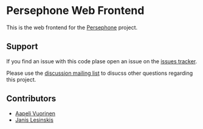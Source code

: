 # Persephone Web Frontend

This is the web frontend for the [Persephone](https://persephone-asr.org) project.


## Support

If you find an issue with this code plase open an issue on the [issues tracker](https://github.com/aapeliv/persephone-frontend/issues).

Please use the [discussion mailing list](https://lists.persephone-asr.org/postorius/lists/discuss.lists.persephone-asr.org/) to disucss other questions regarding this project. 

## Contributors

* [Aapeli Vuorinen](https://www.customprogrammingsolutions.com/about/aapeli-vuorinen)
* [Janis Lesinskis](https://www.customprogrammingsolutions.com/about/janis-lesinskis)
